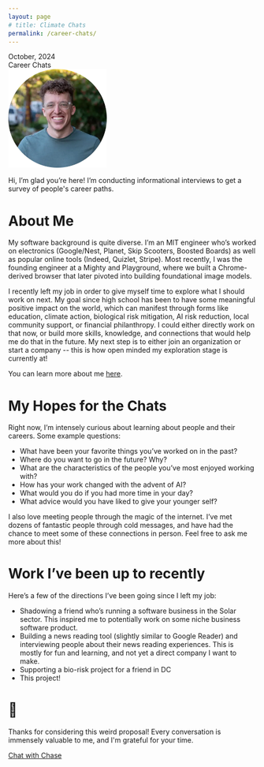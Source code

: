 ```yaml
---
layout: page
# title: Climate Chats
permalink: /career-chats/
---
```


<div class='climate-subtitle'>October, 2024</div>
<div class='climate-title'>Career Chats</div>
<div class='center-pic'>
<img src='/assets/chase-circle.webp' width="200px">
</div>

Hi, I’m glad you’re here! I’m conducting informational interviews to get a survey of people's career paths.

# About Me

My software background is quite diverse. I’m an MIT engineer who’s worked on electronics (Google/Nest, Planet, Skip Scooters, Boosted Boards) as well as popular online tools (Indeed, Quizlet, Stripe). Most recently, I was the founding engineer at a Mighty and Playground, where we built a Chrome-derived browser that later pivoted into building foundational image models.

I recently left my job in order to give myself time to explore what I should work on next. My goal since high school has been to have some meaningful positive impact on the world, which can manifest through forms like education, climate action, biological risk mitigation, AI risk reduction, local community support, or financial philanthropy. I could either directly work on that now, or build more skills, knowledge, and connections that would help me do that in the future. My next step is to either join an organization or start a company -- this is how open minded my exploration stage is currently at!

You can learn more about me [here](/about/).

# My Hopes for the Chats

Right now, I’m intensely curious about learning about people and their careers. Some example questions:

- What have been your favorite things you’ve worked on in the past?
- Where do you want to go in the future? Why?
- What are the characteristics of the people you’ve most enjoyed working with?
- How has your work changed with the advent of AI?
- What would you do if you had more time in your day?
- What advice would you have liked to give your younger self?

I also love meeting people through the magic of the internet. I’ve met dozens of fantastic people through cold messages, and have had the chance to meet some of these connections in person. Feel free to ask me more about this!

# Work I’ve been up to recently

Here’s a few of the directions I’ve been going since I left my job:

- Shadowing a friend who’s running a software business in the Solar sector. This inspired me to potentially work on some niche business software product.
- Building a news reading tool (slightly similar to Google Reader) and interviewing people about their news reading experiences. This is mostly for fun and learning, and not yet a direct company I want to make.
- Supporting a bio-risk project for a friend in DC
- This project!

# 🙏

Thanks for considering this weird proposal! Every conversation is immensely valuable to me, and I'm grateful for your time.

<div class="chat-button-container">
<a class="chat-button" href="https://cal.com/chase-lambert/30min">
  Chat with Chase
</a>
</div>
